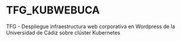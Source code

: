 # TFG_KUBWEBUCA
TFG - Despliegue infraestructura web corporativa en Wordpress de la Universidad de Cádiz sobre clúster Kubernetes
